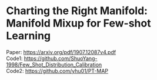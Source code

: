 # Charting the Right Manifold: Manifold Mixup for Few-shot Learning

Paper: https://arxiv.org/pdf/1907.12087v4.pdf <br/>
Code1: https://github.com/ShuoYang-1998/Few_Shot_Distribution_Calibration <br/>
Code2: https://github.com/yhu01/PT-MAP <br/>
